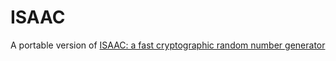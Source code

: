 # ISAAC
A portable version of [ISAAC: a fast cryptographic random number generator](http://burtleburtle.net/bob/rand/isaacafa.html)

